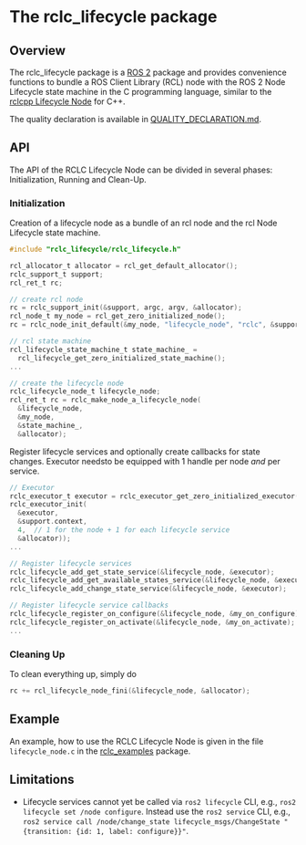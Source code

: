 # The rclc_lifecycle package

## Overview

The rclc_lifecycle package is a [ROS 2](http://www.ros2.org/) package and provides convenience functions to bundle a ROS Client Library (RCL) node with the ROS 2 Node Lifecycle state machine in the C programming language, similar to the [rclcpp Lifecycle Node](https://github.com/ros2/rclcpp/blob/master/rclcpp_lifecycle/include/rclcpp_lifecycle/lifecycle_node.hpp) for C++.

The quality declaration is available in [QUALITY_DECLARATION.md](QUALITY_DECLARATION.md).
## API

The API of the RCLC Lifecycle Node can be divided in several phases: Initialization, Running and Clean-Up.

### Initialization

Creation of a lifecycle node as a bundle of an rcl node and the rcl Node Lifecycle state machine.

```C
#include "rclc_lifecycle/rclc_lifecycle.h"

rcl_allocator_t allocator = rcl_get_default_allocator();
rclc_support_t support;
rcl_ret_t rc;

// create rcl node
rc = rclc_support_init(&support, argc, argv, &allocator);
rcl_node_t my_node = rcl_get_zero_initialized_node();
rc = rclc_node_init_default(&my_node, "lifecycle_node", "rclc", &support);

// rcl state machine
rcl_lifecycle_state_machine_t state_machine_ =
  rcl_lifecycle_get_zero_initialized_state_machine();
...

// create the lifecycle node
rclc_lifecycle_node_t lifecycle_node;
rcl_ret_t rc = rclc_make_node_a_lifecycle_node(
  &lifecycle_node,
  &my_node,
  &state_machine_,
  &allocator);
```

Register lifecycle services and optionally create callbacks for state changes. Executor needsto be equipped with 1 handle per node _and_ per service.

```C
// Executor
rclc_executor_t executor = rclc_executor_get_zero_initialized_executor();
rclc_executor_init(
  &executor,
  &support.context,
  4,  // 1 for the node + 1 for each lifecycle service
  &allocator));
...

// Register lifecycle services
rclc_lifecycle_add_get_state_service(&lifecycle_node, &executor);
rclc_lifecycle_add_get_available_states_service(&lifecycle_node, &executor);
rclc_lifecycle_add_change_state_service(&lifecycle_node, &executor);

// Register lifecycle service callbacks
rclc_lifecycle_register_on_configure(&lifecycle_node, &my_on_configure);
rclc_lifecycle_register_on_activate(&lifecycle_node, &my_on_activate);
...
```

### Cleaning Up

To clean everything up, simply do

```C
rc += rcl_lifecycle_node_fini(&lifecycle_node, &allocator);
```

## Example

An example, how to use the RCLC Lifecycle Node is given in the file `lifecycle_node.c` in the [rclc_examples](../rclc_examples) package.

## Limitations

* Lifecycle services cannot yet be called via `ros2 lifecycle` CLI, e.g., `ros2 lifecycle set /node configure`. Instead use the `ros2 service` CLI, e.g., `ros2 service call /node/change_state lifecycle_msgs/ChangeState "{transition: {id: 1, label: configure}}"`.
